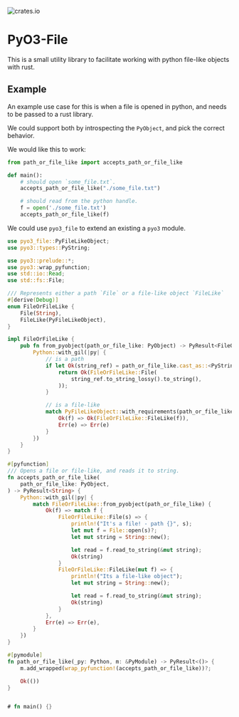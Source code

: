 ![crates.io](https://img.shields.io/crates/v/pyo3-file.svg)

# PyO3-File

This is a small utility library to facilitate working with python file-like objects with rust.

## Example

An example use case for this is when a file is opened in python, and needs to be passed to a rust library.

We could support both by introspecting the `PyObject`, and pick the correct behavior.

We would like this to work:
```python
from path_or_file_like import accepts_path_or_file_like

def main():
    # should open `some_file.txt`.
    accepts_path_or_file_like("./some_file.txt")

    # should read from the python handle.
    f = open('./some_file.txt')
    accepts_path_or_file_like(f)
```

We could use `pyo3_file` to extend an existing a `pyo3` module.

```rust
use pyo3_file::PyFileLikeObject;
use pyo3::types::PyString;

use pyo3::prelude::*;
use pyo3::wrap_pyfunction;
use std::io::Read;
use std::fs::File;

/// Represents either a path `File` or a file-like object `FileLike`
#[derive(Debug)]
enum FileOrFileLike {
    File(String),
    FileLike(PyFileLikeObject),
}

impl FileOrFileLike {
    pub fn from_pyobject(path_or_file_like: PyObject) -> PyResult<FileOrFileLike> {
        Python::with_gil(|py| {
            // is a path
            if let Ok(string_ref) = path_or_file_like.cast_as::<PyString>(py) {
                return Ok(FileOrFileLike::File(
                    string_ref.to_string_lossy().to_string(),
                ));
            }

            // is a file-like
            match PyFileLikeObject::with_requirements(path_or_file_like, true, false, true, false) {
                Ok(f) => Ok(FileOrFileLike::FileLike(f)),
                Err(e) => Err(e)
            }
        })
    }
}

#[pyfunction]
/// Opens a file or file-like, and reads it to string.
fn accepts_path_or_file_like(
    path_or_file_like: PyObject,
) -> PyResult<String> {
    Python::with_gil(|py| {
        match FileOrFileLike::from_pyobject(path_or_file_like) {
            Ok(f) => match f {
                FileOrFileLike::File(s) => {
                    println!("It's a file! - path {}", s);
                    let mut f = File::open(s)?;
                    let mut string = String::new();

                    let read = f.read_to_string(&mut string);
                    Ok(string)
                }
                FileOrFileLike::FileLike(mut f) => {
                    println!("Its a file-like object");
                    let mut string = String::new();

                    let read = f.read_to_string(&mut string);
                    Ok(string)
                }
            },
            Err(e) => Err(e),
        }
    })
}

#[pymodule]
fn path_or_file_like(_py: Python, m: &PyModule) -> PyResult<()> {
    m.add_wrapped(wrap_pyfunction!(accepts_path_or_file_like))?;

    Ok(())
}


# fn main() {}
```
